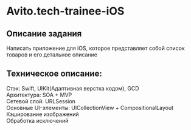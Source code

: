 # Avito.tech-trainee-iOS

## Описание задания
Написать приложение для iOS, которое представляет собой список товаров и его детальное описание

## Техническое описание:
Стэк: Swift, UIKit(Адаптивная верстка кодом), GCD <br/>
Архитектура: SOA + MVP <br/>
Сетевой слой: URLSession <br/>
Основные UI-элементы: UICollectionView + CompositionalLayout <br/>
Кэширование изображений <br/>
Обработка исключений


